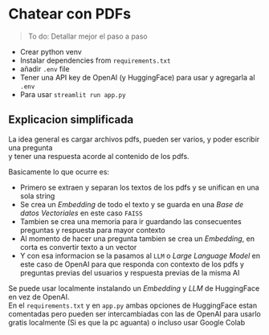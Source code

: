 # Chatear con PDFs

> To do: Detallar mejor el paso a paso

- Crear python venv
- Instalar dependencies from `requirements.txt`
- añadir `.env` file
- Tener una API key de OpenAI (y HuggingFace) para usar y agregarla al `.env`
- Para usar `streamlit run app.py`

## Explicacion simplificada

La idea general es cargar archivos pdfs, pueden ser varios, y poder escribir una pregunta  
y tener una respuesta acorde al contenido de los pdfs.

Basicamente lo que ocurre es:

- Primero se extraen y separan los textos de los pdfs y se unifican en una sola string
- Se crea un *Embedding* de todo el texto y se guarda en una *Base de datos Vectoriales* en este caso `FAISS`
- Tambien se crea una memoria para ir guardando las consecuentes preguntas y respuesta para mayor contexto
- Al momento de hacer una pregunta tambien se crea un *Embedding*, en corta es convertir texto a un vector  
- Y con esa informacion se la pasamos al `LLM` o *Large Language Model* en este caso de OpenAI para que responda con contexto de los pdfs y preguntas previas del usuarios y respuesta previas de la misma AI

Se puede usar localmente instalando un *Embedding* y *LLM* de HuggingFace en vez de OpenAI.  
En el `requirements.txt` y en `app.py` ambas opciones de HuggingFace estan comentadas pero pueden ser intercambiadas con las de OpenAI para usarlo gratis localmente 
(Si es que la pc aguanta) o incluso usar Google Colab



